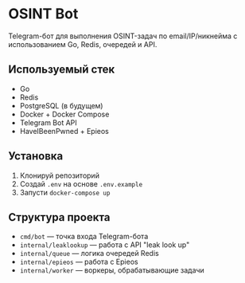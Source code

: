 # OSINT Bot

Telegram-бот для выполнения OSINT-задач по email/IP/никнейма с использованием Go, Redis, очередей и API.

## Используемый стек

- Go
- Redis
- PostgreSQL (в будущем)
- Docker + Docker Compose
- Telegram Bot API
- HaveIBeenPwned + Epieos

## Установка

1. Клонируй репозиторий
2. Создай `.env` на основе `.env.example`
3. Запусти `docker-compose up`

## Структура проекта

- `cmd/bot` — точка входа Telegram-бота
- `internal/leaklookup` — работа с API "leak look up"
- `internal/queue` — логика очередей Redis
- `internal/epieos` — работа с Epieos
- `internal/worker` — воркеры, обрабатывающие задачи
